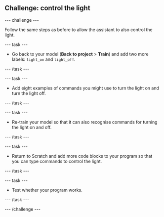 ## Challenge: control the light

--- challenge ---

Follow the same steps as before to allow the assistant to also control the light.

--- task ---

+ Go back to your model (**Back to project** > **Train**) and add two more labels: `light_on` and `light_off`.

--- /task ---

--- task ---

+ Add eight examples of commands you might use to turn the light on and turn the light off.

--- /task ---

--- task ---

+ Re-train your model so that it can also recognise commands for turning the light on and off.

--- /task ---

--- task ---

+ Return to Scratch and add more code blocks to your program so that you can type commands to control the light.

--- /task ---

--- task ---

+ Test whether your program works.

--- /task ---

--- /challenge ---

